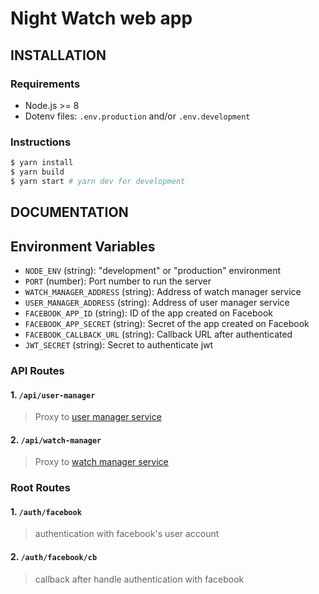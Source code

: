 # Night Watch web app

## INSTALLATION

### Requirements

- Node.js >= 8
- Dotenv files: `.env.production` and/or `.env.development`

### Instructions

```bash
$ yarn install
$ yarn build
$ yarn start # yarn dev for development
```

## DOCUMENTATION

## Environment Variables

- `NODE_ENV` (string): "development" or "production" environment
- `PORT` (number): Port number to run the server
- `WATCH_MANAGER_ADDRESS` (string): Address of watch manager service
- `USER_MANAGER_ADDRESS` (string): Address of user manager service
- `FACEBOOK_APP_ID` (string): ID of the app created on Facebook
- `FACEBOOK_APP_SECRET` (string): Secret of the app created on Facebook
- `FACEBOOK_CALLBACK_URL` (string): Callback URL after authenticated
- `JWT_SECRET` (string): Secret to authenticate jwt

### API Routes

#### 1. `/api/user-manager`

> Proxy to [user manager service](https://github.com/night-watch-project/user-manager#routes)

#### 2. `/api/watch-manager`

> Proxy to [watch manager service](https://github.com/night-watch-project/watch-manager#routes)

### Root Routes

#### 1. `/auth/facebook`

> authentication with facebook's user account

#### 2. `/auth/facebook/cb`

> callback after handle authentication with facebook
